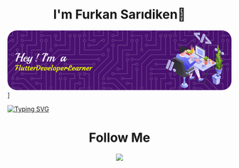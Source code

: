 <h1 align="center">I'm Furkan Sarıdiken👋</h1>

![Header](./github-header-image.png)]

[![Typing SVG](http://readme-typing-svg.herokuapp.com?font=Lobster&size=30&duration=3000&pause=500&color=F7ED0C&width=435&lines=Welcome+to+my+profile!;I'm+an+Engineering+Student;Also+I'm+a+Flutter+Developer)](https://git.io/typing-svg)

<h1 align="center">Follow Me</h1>
<div align="center">

![](https://img.shields.io/badge/LinkedIn-0077B5?style=for-the-badge&logo=linkedin&logoColor=white&link=www.linkedin.com%2Fin%2Ffurkansaridiken
)


</div>
